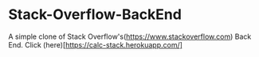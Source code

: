# Stack-Overflow-BackEnd
A simple clone of Stack Overflow's(https://www.stackoverflow.com) Back End. Click (here)[https://calc-stack.herokuapp.com/]
